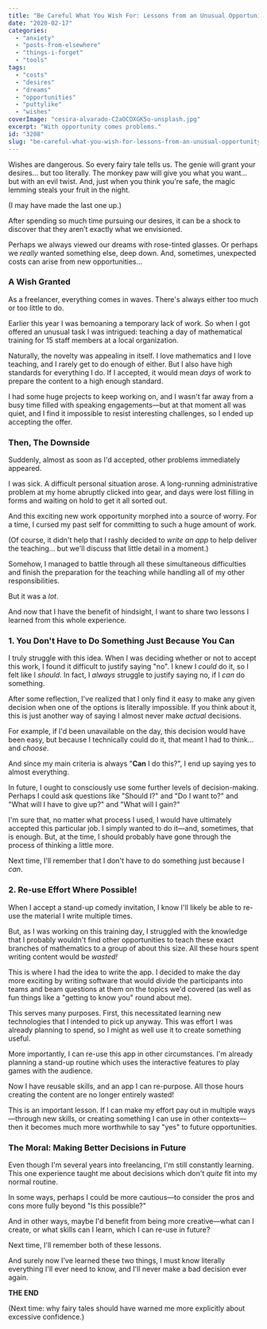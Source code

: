 ```yaml
---
title: "Be Careful What You Wish For: Lessons from an Unusual Opportunity"
date: "2020-02-17"
categories: 
  - "anxiety"
  - "posts-from-elsewhere"
  - "things-i-forget"
  - "tools"
tags: 
  - "costs"
  - "desires"
  - "dreams"
  - "opportunities"
  - "puttylike"
  - "wishes"
coverImage: "cesira-alvarado-C2aOCOXGK5o-unsplash.jpg"
excerpt: "With opportunity comes problems."
id: "3208"
slug: "be-careful-what-you-wish-for-lessons-from-an-unusual-opportunity"
---
```


Wishes are dangerous. So every fairy tale tells us. The genie will grant your desires... but too literally. The monkey paw will give you what you want… but with an evil twist. And, just when you think you're safe, the magic lemming steals your fruit in the night.

<!--more-->

(I may have made the last one up.)

After spending so much time pursuing our desires, it can be a shock to discover that they aren’t exactly what we envisioned.

Perhaps we always viewed our dreams with rose-tinted glasses. Or perhaps we _really_ wanted something else, deep down. And, sometimes, unexpected costs can arise from new opportunities...

### A Wish Granted

As a freelancer, everything comes in waves. There's always either too much or too little to do.

Earlier this year I was bemoaning a temporary lack of work. So when I got offered an unusual task I was intrigued: teaching a day of mathematical training for 15 staff members at a local organization.

Naturally, the novelty was appealing in itself. I love mathematics and I love teaching, and I rarely get to do enough of either. But I also have high standards for everything I do. If I accepted, it would mean _days_ of work to prepare the content to a high enough standard.

I had some huge projects to keep working on, and I wasn't far away from a busy time filled with speaking engagements—but at that moment all was quiet, and I find it impossible to resist interesting challenges, so I ended up accepting the offer.

### Then, The Downside

Suddenly, almost as soon as I'd accepted, other problems immediately appeared.

I was sick. A difficult personal situation arose. A long-running administrative problem at my home abruptly clicked into gear, and days were lost filling in forms and waiting on hold to get it all sorted out.

And this exciting new work opportunity morphed into a source of worry. For a time, I cursed my past self for committing to such a huge amount of work.

(Of course, it didn't help that I rashly decided to _write an app_ to help deliver the teaching… but we'll discuss that little detail in a moment.)

Somehow, I managed to battle through all these simultaneous difficulties and finish the preparation for the teaching while handling all of my other responsibilities.

But it was a _lot_.

And now that I have the benefit of hindsight, I want to share two lessons I learned from this whole experience.

### 1\. You Don't Have to Do Something Just Because You Can

I truly struggle with this idea. When I was deciding whether or not to accept this work, I found it difficult to justify saying "no". I knew I _could_ do it, so I felt like I _should_. In fact, I _always_ struggle to justify saying no, if I _can_ do something.

After some reflection, I've realized that I only find it easy to make any given decision when one of the options is literally impossible. If you think about it, this is just another way of saying I almost never make _actual_ decisions.

For example, if I'd been unavailable on the day, this decision would have been easy, but because I technically could do it, that meant I had to think… and _choose_.

And since my main criteria is always "**Can** I do this?", I end up saying yes to almost everything.

In future, I ought to consciously use some further levels of decision-making. Perhaps I could ask questions like "Should I?" and "Do I want to?" and "What will I have to give up?" and "What will I gain?"

I'm sure that, no matter what process I used, I would have ultimately accepted this particular job. I simply wanted to do it—and, sometimes, that is enough. But, at the time, I should probably have gone through the process of thinking a little more.

Next time, I'll remember that I don't have to do something just because I _can_.

### 2\. Re-use Effort Where Possible!

When I accept a stand-up comedy invitation, I know I'll likely be able to re-use the material I write multiple times.

But, as I was working on this training day, I struggled with the knowledge that I probably wouldn't find other opportunities to teach these exact branches of mathematics to a group of about this size. All these hours spent writing content would be _wasted!_

This is where I had the idea to write the app. I decided to make the day more exciting by writing software that would divide the participants into teams and beam questions at them on the topics we'd covered (as well as fun things like a "getting to know you" round about me).

This serves many purposes. First, this necessitated learning new technologies that I intended to pick up anyway. This was effort I was already planning to spend, so I might as well use it to create something useful.

More importantly, I can re-use this app in other circumstances. I'm already planning a stand-up routine which uses the interactive features to play games with the audience.

Now I have reusable skills, and an app I can re-purpose. All those hours creating the content are no longer entirely wasted!

This is an important lesson. If I can make my effort pay out in multiple ways—through new skills, or creating something I can use in other contexts—then it becomes much more worthwhile to say "yes" to future opportunities.

### The Moral: Making Better Decisions in Future

Even though I'm several years into freelancing, I'm still constantly learning. This one experience taught me about decisions which don't _quite_ fit into my normal routine.

In some ways, perhaps I could be more cautious—to consider the pros and cons more fully beyond "Is this possible?"

And in other ways, maybe I'd benefit from being more creative—what can I create, or what skills can I learn, which I can re-use in future?

Next time, I'll remember both of these lessons.

And surely now I've learned these two things, I must know literally everything I'll ever need to know, and I'll never make a bad decision ever again.

**THE END**

(Next time: why fairy tales should have warned me more explicitly about excessive confidence.)
